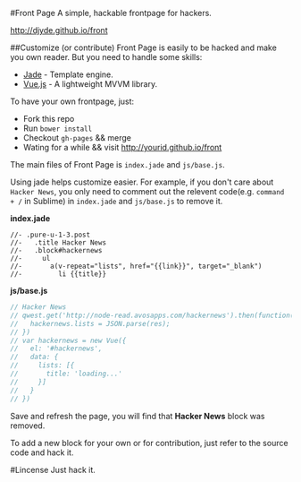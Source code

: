 #Front Page
A simple, hackable frontpage for hackers.

http://djyde.github.io/front

##Customize (or contribute)
Front Page is easily to be hacked and make you own reader. But you need to handle some skills:

* [Jade](http://jade-lang.com) - Template engine.
* [Vue.js](http://vuejs.org) - A lightweight MVVM library.

To have your own frontpage, just:

* Fork this repo
* Run `bower install`
* Checkout `gh-pages` && merge
* Wating for a while && visit http://yourid.github.io/front

The main files of Front Page is `index.jade` and `js/base.js`.

Using jade helps customize easier. For example, if you don't care about `Hacker News`, you only need to comment out the relevent code(e.g. `command + /` in Sublime) in `index.jade` and `js/base.js` to remove it.

**index.jade**
```jade
//- .pure-u-1-3.post
//-   .title Hacker News
//-   .block#hackernews
//-     ul
//-       a(v-repeat="lists", href="{{link}}", target="_blank")
//-         li {{title}}
```

**js/base.js**
```javascript
// Hacker News
// qwest.get('http://node-read.avosapps.com/hackernews').then(function(res){
//   hackernews.lists = JSON.parse(res);
// })
// var hackernews = new Vue({
//   el: '#hackernews',
//   data: {
//     lists: [{
//       title: 'loading...'
//     }]
//   }
// })
```

Save and refresh the page, you will find that **Hacker News** block was removed.

To add a new block for your own or for contribution, just refer to the source code and hack it.

#Lincense
Just hack it.